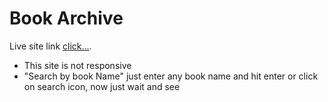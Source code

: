 # Book Archive

 Live site link [click...](https://naughty-liskov-b17eb5.netlify.app/).

- This site is not responsive
- "Search by book Name" just enter any book name and hit enter or click on search icon, now just wait and see
